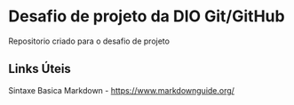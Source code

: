 # Desafio de projeto da DIO Git/GitHub
Repositorio criado para o desafio de projeto

## Links Úteis 
Sintaxe Basica Markdown - https://www.markdownguide.org/
